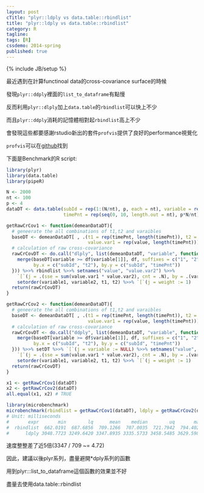 ```yaml
---
layout: post
cTitle: "plyr::ldply vs data.table::rbindlist"
title: "plyr::ldply vs data.table::rbindlist"
category: R
tagline:
tags: [R]
cssdemo: 2014-spring
published: true
---
```

{% include JB/setup %} 

最近遇到在計算functinoal data的cross-covariance surface的時候

發現`plyr::ddply`裡面的`list_to_dataframe`有點慢

反而利用`plyr::dlply`加上`data.table`的`rbindlist`可以快上不少

而且`plyr::ddply`消耗的記憶體相對起`rbindlist`高上不少

會發現這些都要感謝rstudio新出的套件`profvis`提供了良好的performance視覺化

`profvis`可以在[github](https://github.com/rstudio/profvis)找到

<!-- more -->

下面是Benchmark的R script:

``` R
library(plyr)
library(data.table)
library(pipeR)

N <- 2000
nt <- 100
p <- 4
dataDT <- data.table(subId = rep(1:(N/nt), p, each = nt), variable = rep(1:p, each = N), 
                     timePnt = rep(seq(0, 10, length.out = nt), p*N/nt), value = rnorm(N*p))

getRawCrCov1 <- function(demeanDataDT){
  # geneerate the all combinations of t1,t2 and varaibles
  baseDT <- demeanDataDT[ , .(t1 = rep(timePnt, length(timePnt)), t2 = rep(timePnt, each=length(timePnt)),
                              value.var1 = rep(value, length(timePnt))), by = .(variable, subId)]
  # calculation of raw cross-covariance
  rawCrCovDT <- do.call("dlply", list(demeanDataDT, "variable", function(df){
    merge(baseDT[variable >= df$variable[1]], df, suffixes = c("1", "2"),
          by.x = c("subId", "t2"), by.y = c("subId", "timePnt"))
  })) %>>% rbindlist %>>% setnames("value", "value.var2") %>>%
    `[`(j = .(sse = sum(value.var1 * value.var2), cnt = .N), by = .(variable1, variable2, t1, t2)) %>>%
    setorder(variable1, variable2, t1, t2) %>>% `[`(j = weight := 1)
  return(rawCrCovDT)
}

getRawCrCov2 <- function(demeanDataDT){
  # geneerate the all combinations of t1,t2 and varaibles
  baseDT <- demeanDataDT[ , .(t1 = rep(timePnt, length(timePnt)), t2 = rep(timePnt, each=length(timePnt)),
                              value.var1 = rep(value, length(timePnt))), by = .(variable, subId)]
  # calculation of raw cross-covariance
  rawCrCovDT <- do.call("ddply", list(demeanDataDT, "variable", function(df){
    merge(baseDT[variable >= df$variable[1]], df, suffixes = c("1", "2"),
          by.x = c("subId", "t2"), by.y = c("subId", "timePnt"))
  })) %>>% setDT %>>% `[`(j = variable := NULL) %>>% setnames("value", "value.var2") %>>%
    `[`(j = .(sse = sum(value.var1 * value.var2), cnt = .N), by = .(variable1, variable2, t1, t2)) %>>%
    setorder(variable1, variable2, t1, t2) %>>% `[`(j = weight := 1)
  return(rawCrCovDT)
}

x1 <- getRawCrCov1(dataDT)
x2 <- getRawCrCov2(dataDT)
all.equal(x1, x2) # TRUE

library(microbenchmark)
microbenchmark(rbindlist = getRawCrCov1(dataDT), ldply = getRawCrCov2(dataDT), times = 50L)
# Unit: milliseconds
#       expr       min        lq      mean    median        uq       max neval
#  rbindlist  662.0191  687.6856  709.1266  707.0035  721.7942  794.4027    50
#      ldply 3048.7723 3249.6420 3347.8935 3335.5733 3458.5485 3629.5983    50
```

速度整整差了近5倍(3347 / 709 ~= 4.72)

因此，建議以後plyr系列，盡量避開*dply系列的函數

用到plyr:::list_to_dataframe這個函數的效果並不好

盡量去使用data.table::rbindlist
